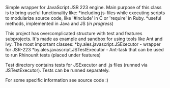 Simple wrapper for JavaScript JSR 223 engine. Main purpose of this class is to bring useful functionality like:
*including js-files while executing scripts to modularize source code, like '#include' in C or 'require' in Ruby.
*useful methods, implemented in Java and JS (*in progress*)

This project has overcomplicated structure with test and features subprojects.
It's made as example and sandbox for using tools like Ant and Ivy.
The most important classes: 
*by.ales.javascript.JSExecutor - wrapper for JSR-223
*by.ales.javascript.JSTestExecutor - Ant-task that can be used to run Rhinounit tests (placed under features)

Test directory contains tests for JSExecutor and .js files (runned via JSTestExecutor). Tests can be runned 
separately.

For some specific information see source code :)
